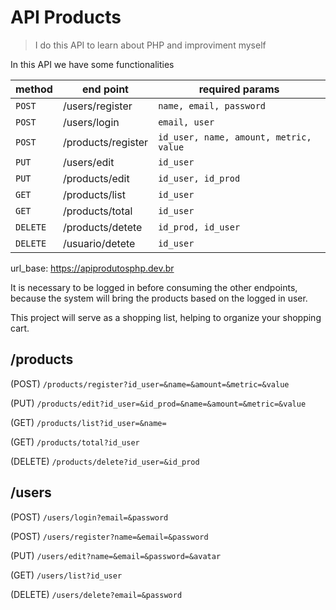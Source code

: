 # API Products

> I do this API to learn about PHP
> and improviment myself

In this API we have some functionalities

|     method     |     end point      |                 required params              |
|----------------|--------------------|----------------------------------------------|
| ``` POST ```   | /users/register    | ``` name, email, password ```                |
| ``` POST ```   | /users/login       | ``` email, user ```                          |
| ``` POST ```   | /products/register | ``` id_user, name, amount, metric, value ``` |
| ``` PUT ```    | /users/edit        | ``` id_user ```                              |
| ``` PUT ```    | /products/edit     | ``` id_user, id_prod ```                     |
| ``` GET ```    | /products/list     | ``` id_user ```                              |
| ``` GET ```    | /products/total    | ``` id_user ```                              |
| ``` DELETE ``` | /products/detete   | ``` id_prod, id_user ```                     |
| ``` DELETE ``` | /usuario/detete    | ``` id_user ```                              |

url_base: https://apiprodutosphp.dev.br

It is necessary to be logged in before consuming the other endpoints,
because the system will bring the products based on the logged in user.

This project will serve as a shopping list,
helping to organize your shopping cart.

## /products

(POST) ``` /products/register?id_user=&name=&amount=&metric=&value ```

(PUT) ``` /products/edit?id_user=&id_prod=&name=&amount=&metric=&value ``` 

(GET) ``` /products/list?id_user=&name= ```

(GET) ``` /products/total?id_user ```

(DELETE) ``` /products/delete?id_user=&id_prod ```

## /users

(POST) ``` /users/login?email=&password ```

(POST) ``` /users/register?name=&email=&password ```

(PUT) ``` /users/edit?name=&email=&password=&avatar ```

(GET) ``` /users/list?id_user ```

(DELETE) ``` /users/delete?email=&password ```
